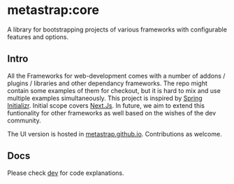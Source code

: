 # metastrap:core

A library for bootstrapping projects of various frameworks with configurable features and options.

## Intro

All the Frameworks for web-development comes with a number of addons / plugins / libraries and other dependancy frameworks. The repo might contain some examples of them for checkout, but it is hard to mix and use multiple examples simultaneously. This project is inspired by [Spring Initializr](https://start.spring.io). Initial scope covers [Next.Js](https://github.com/vercel/next.js). In future, we aim to extend this funtionality for other frameworks as well based on the wishes of the dev community.

The UI version is hosted in [metastrap.github.io](https://metastrap.github.io).
Contributions as welcome.

## Docs

Please check [dev](/docs/dev-notes.md) for code explanations.
